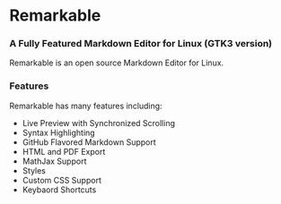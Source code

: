 # Remarkable

### A Fully Featured Markdown Editor for Linux (GTK3 version)
Remarkable is an open source Markdown Editor for Linux.


### Features
Remarkable has many features including:
- Live Preview with Synchronized Scrolling
- Syntax Highlighting
- GitHub Flavored Markdown Support
- HTML and PDF Export
- MathJax Support
- Styles
- Custom CSS Support
- Keybaord Shortcuts
